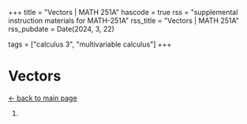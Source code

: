 +++
title = "Vectors | MATH 251A"
hascode = true
rss = "supplemental instruction materials for MATH-251A"
rss_title = "Vectors | MATH 251A"
rss_pubdate = Date(2024, 3, 22)

tags = ["calculus 3", "multivariable calculus"]
+++

# Vectors

[$\leftarrow$ back to main page](../)

1)
